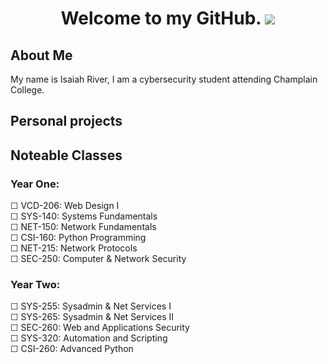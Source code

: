 <!-- Title -->
<h1 align="center"; >
  Welcome to my GitHub. <img src="https://i.imgur.com/Xn95Tdh.png";>
</h1>

<!-- About Me -->
<h2>
  About Me
</h2>

<p>
  My name is Isaiah River, I am a cybersecurity student attending Champlain College.
</p>

<!-- Personal Projects -->
<h2>
  Personal projects
</h2>

<!-- Noteable Classes -->
<h2>
  Noteable Classes
</h2>

<h3>Year One:</h3>
<p>
☐ VCD-206: Web Design I </br>
☐ SYS-140: Systems Fundamentals </br>
☐ NET-150: Network Fundamentals </br>
☐ CSI-160: Python Programming </br>
☐ NET-215: Network Protocols </br>
☐ SEC-250: Computer & Network Security </br>
</p>

<h3>Year Two:</h3>

☐ SYS-255: Sysadmin & Net Services I </br>
☐ SYS-265: Sysadmin & Net Services II </br>
☐ SEC-260: Web and Applications Security </br>
☐ SYS-320: Automation and Scripting </br>
☐ CSI-260: Advanced Python </br>
